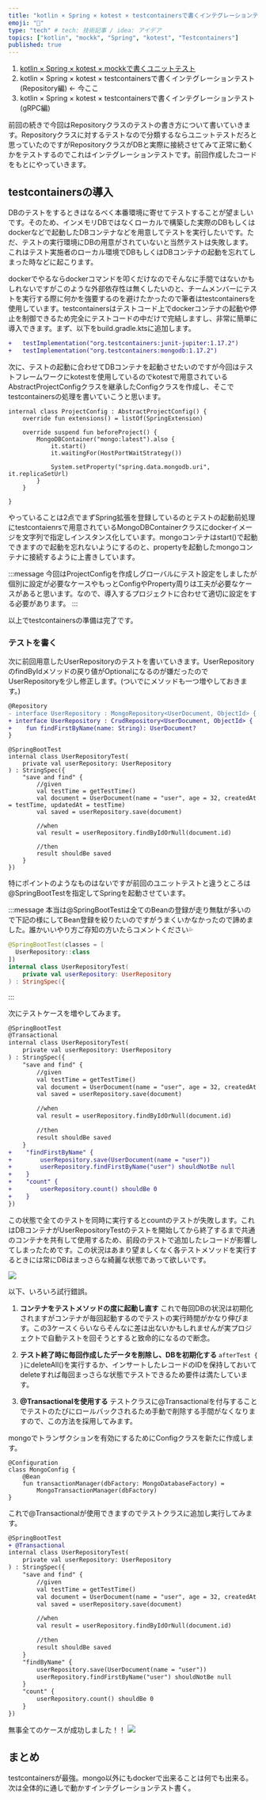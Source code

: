 ```yaml
---
title: "kotlin × Spring × kotest × testcontainersで書くインテグレーションテスト(Repository編)"
emoji: "📑"
type: "tech" # tech: 技術記事 / idea: アイデア
topics: ["kotlin", "mockk", "Spring", "kotest", "Testcontainers"]
published: true
---
```


1. [kotlin × Spring × kotest × mockkで書くユニットテスト](https://zenn.dev/jy8752/articles/7e88836c2bc1d0)
2. kotlin × Spring × kotest × testcontainersで書くインテグレーションテスト(Repository編) <- 今ここ
3. kotlin × Spring × kotest × testcontainersで書くインテグレーションテスト(gRPC編)

前回の続きで今回はRepositoryクラスのテストの書き方について書いていきます。Repositoryクラスに対するテストなので分類するならユニットテストだろと思っていたのですがRepositoryクラスがDBと実際に接続させてみて正常に動くかをテストするのでこれはインテグレーションテストです。前回作成したコードをもとにやっていきます。

## testcontainersの導入
DBのテストをするときはなるべく本番環境に寄せてテストすることが望ましいです。そのため、インメモリDBではなくローカルで構築した実際のDBもしくはdockerなどで起動したDBコンテナなどを用意してテストを実行したいです。ただ、テストの実行環境にDBの用意がされていないと当然テストは失敗します。これはテスト実施者のローカル環境でDBもしくはDBコンテナの起動を忘れてしまった時などに起こります。

dockerでやるならdockerコマンドを叩くだけなのでそんなに手間ではないかもしれないですがこのような外部依存性は無くしたいのと、チームメンバーにテストを実行する際に何かを強要するのを避けたかったので筆者はtestcontainersを使用しています。testcontainersはテストコード上でdockerコンテナの起動や停止を制御できるため完全にテストコードの中だけで完結しますし、非常に簡単に導入できます。まず、以下をbuild.gradle.ktsに追加します。

```diff kotlin:build.gradle.kts
+	testImplementation("org.testcontainers:junit-jupiter:1.17.2")
+	testImplementation("org.testcontainers:mongodb:1.17.2")
```

次に、テストの起動に合わせてDBコンテナを起動させたいのですが今回はテストフレームワークにkotestを使用しているのでkotestで用意されているAbstractProjectConfigクラスを継承したConfigクラスを作成し、そこでtestcontainersの処理を書いていこうと思います。

```kotlin:ProjectConfig
internal class ProjectConfig : AbstractProjectConfig() {
    override fun extensions() = listOf(SpringExtension)

    override suspend fun beforeProject() {
        MongoDBContainer("mongo:latest").also {
            it.start()
            it.waitingFor(HostPortWaitStrategy())

            System.setProperty("spring.data.mongodb.uri", it.replicaSetUrl)
        }
    }

}
```

やっていることは2点でまずSpring拡張を登録しているのとテストの起動前処理にtestcontaienrsで用意されているMongoDBContainerクラスにdockerイメージを文字列で指定しインスタンス化しています。mongoコンテナはstart()で起動できますので起動を忘れないようにするのと、propertyを起動したmongoコンテナに接続するように上書きしています。

:::message
今回はProjectConfigを作成しグローバルにテスト設定をしましたが個別に設定が必要なケースやもっとConfigやProperty周りは工夫が必要なケースがあると思います。なので、導入するプロジェクトに合わせて適切に設定をする必要があります。
:::

以上でtestcontainersの準備は完了です。

### テストを書く
次に前回用意したUserRepositoryのテストを書いていきます。UserRepositoryのfindByIdメソッドの戻り値がOptionalになるのが嫌だったのでUserRepositoryを少し修正します。(ついでにメソッドも一つ増やしておきます。)

```diff kotlin:UserRepository
@Repository
- interface UserRepository : MongoRepository<UserDocument, ObjectId> {
+ interface UserRepository : CrudRepository<UserDocument, ObjectId> {
+    fun findFirstByName(name: String): UserDocument?
}
```

```kotlin:UserRepositoryTest
@SpringBootTest
internal class UserRepositoryTest(
    private val userRepository: UserRepository
) : StringSpec({
    "save and find" {
        //given
        val testTime = getTestTime()
        val document = UserDocument(name = "user", age = 32, createdAt = testTime, updatedAt = testTime)
        val saved = userRepository.save(document)

        //when
        val result = userRepository.findByIdOrNull(document.id)

        //then
        result shouldBe saved
    }
})
```

特にポイントのようなものはないですが前回のユニットテストと違うところは@SpringBootTestを指定してSpringを起動させています。

:::message
本当は@SpringBootTestは全てのBeanの登録が走り無駄が多いので下記の様にしてBean登録を絞りたいのですがうまくいかなかったので諦めました。誰かいいやり方ご存知の方いたらコメントください💦

```kotlin
@SpringBootTest(classes = [
  UserRepository::class
])
internal class UserRepositoryTest(
    private val userRepository: UserRepository
) : StringSpec({
```

:::

次にテストケースを増やしてみます。

```diff kotlin:UserRepositoryTest
@SpringBootTest
@Transactional
internal class UserRepositoryTest(
    private val userRepository: UserRepository
) : StringSpec({
    "save and find" {
        //given
        val testTime = getTestTime()
        val document = UserDocument(name = "user", age = 32, createdAt = testTime, updatedAt = testTime)
        val saved = userRepository.save(document)

        //when
        val result = userRepository.findByIdOrNull(document.id)

        //then
        result shouldBe saved
    }
+    "findFirstByName" {
+        userRepository.save(UserDocument(name = "user"))
+        userRepository.findFirstByName("user") shouldNotBe null
+    }
+    "count" {
+        userRepository.count() shouldBe 0
+    }
})
```

この状態で全てのテストを同時に実行するとcountのテストが失敗します。これはDBコンテナがUserRepositoryTestのテストを開始してから終了するまで共通のコンテナを共有して使用するため、前段のテストで追加したレコードが影響してしまったためです。この状況はあまり望ましくなく各テストメソッドを実行するときには常にDBはまっさらな綺麗な状態であって欲しいです。

![](https://storage.googleapis.com/zenn-user-upload/efdbdcfc0ee5-20220701.png)

以下、いろいろ試行錯誤。

1. **コンテナをテストメソッドの度に起動し直す**
これで毎回DBの状況は初期化されますがコンテナが毎回起動するのでテストの実行時間がかなり伸びます。この3ケースくらいならそんなに差は出ないかもしれませんが実プロジェクトで自動テストを回そうとすると致命的になるので断念。

2. **テスト終了時に毎回作成したデータを削除し、DBを初期化する**
`afterTest { }`にdeleteAll()を実行するか、インサートしたレコードのIDを保持しておいてdeleteすれば毎回まっさらな状態でテストできるため要件は満たしています。

3. **@Transactionalを使用する**
テストクラスに@Transactionalを付与することでテストのたびにロールバックされるため手動で削除する手間がなくなりますので、この方法を採用してみます。

mongoでトランザクションを有効にするためにConfigクラスを新たに作成します。

```kotlin:MongoConfig
@Configuration
class MongoConfig {
    @Bean
    fun transactionManager(dbFactory: MongoDatabaseFactory) =
        MongoTransactionManager(dbFactory)
}
```

これで@Transactionalが使用できますのでテストクラスに追加し実行してみます。

```diff kotlin:UserRepositoryTest
@SpringBootTest
+ @Transactional
internal class UserRepositoryTest(
    private val userRepository: UserRepository
) : StringSpec({
    "save and find" {
        //given
        val testTime = getTestTime()
        val document = UserDocument(name = "user", age = 32, createdAt = testTime, updatedAt = testTime)
        val saved = userRepository.save(document)

        //when
        val result = userRepository.findByIdOrNull(document.id)

        //then
        result shouldBe saved
    }
    "findByName" {
        userRepository.save(UserDocument(name = "user"))
        userRepository.findFirstByName("user") shouldNotBe null
    }
    "count" {
        userRepository.count() shouldBe 0
    }
})
```

無事全てのケースが成功しました！！
![](https://storage.googleapis.com/zenn-user-upload/69c5c8fd642d-20220701.png)

## まとめ
testcontainersが最強。mongo以外にもdockerで出来ることは何でも出来る。次は全体的に通しで動かすインテグレーションテスト書く。